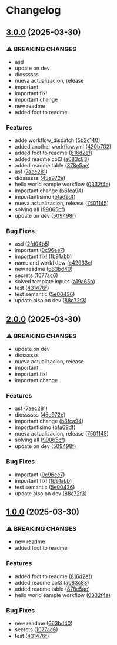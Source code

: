# Changelog

## [3.0.0](https://github.com/fhidalgoc-org/test_actions/compare/v2.0.0...v3.0.0) (2025-03-30)


### ⚠ BREAKING CHANGES

* asd
* update on dev
* diossssss
* nueva actualizacion, release
* important
* important fix!
* important change
* new readme
* added foot to readme

### Features

* adde workflow_dispatch ([5b2c140](https://github.com/fhidalgoc-org/test_actions/commit/5b2c140b5091af0fe7d910a0ee53d538d6b43580))
* added another workflow.yml ([420b702](https://github.com/fhidalgoc-org/test_actions/commit/420b70243b6ee6bb277fc264161a5bb2c1cad122))
* added foot to readme ([816d2ef](https://github.com/fhidalgoc-org/test_actions/commit/816d2ef04ad5875a10dbf8f03b744167f459d445))
* added readme col3 ([a083c83](https://github.com/fhidalgoc-org/test_actions/commit/a083c839bffc74494e39ad411f56554335c271cf))
* added readme table ([878e5ae](https://github.com/fhidalgoc-org/test_actions/commit/878e5ae02e3944c0b88f96cd53679b84961aa01e))
* asf ([7aec281](https://github.com/fhidalgoc-org/test_actions/commit/7aec281ce7a1f38158edb01c8d92c91ee547f383))
* diossssss ([45e972e](https://github.com/fhidalgoc-org/test_actions/commit/45e972e8dc5c9437f0cf6d813e99e21ef5384cf1))
* hello world eample workflow ([0332f4a](https://github.com/fhidalgoc-org/test_actions/commit/0332f4afe9cdf92e62bbc7c83fa2e289ae65a58e))
* important change ([b6fca94](https://github.com/fhidalgoc-org/test_actions/commit/b6fca94be3db11144ab39015ccc8a375a7eb31a6))
* importantisimo ([bfa69df](https://github.com/fhidalgoc-org/test_actions/commit/bfa69df06cab2ef73d8dd5e67b7c6e4793453dff))
* nueva actualizacion, release ([7501145](https://github.com/fhidalgoc-org/test_actions/commit/750114551b5ae0c26dc06e066a8c6fbef121090a))
* solving all ([99065cf](https://github.com/fhidalgoc-org/test_actions/commit/99065cf90ce901d192e070adf44772a5f5c9b1a7))
* update on dev ([509498f](https://github.com/fhidalgoc-org/test_actions/commit/509498ff2803192b58edfbad9ded629050ebcb4e))


### Bug Fixes

* asd ([2fd04b5](https://github.com/fhidalgoc-org/test_actions/commit/2fd04b5705948ba39f8c224a9acd45ba5a31752e))
* important ([0c96ee7](https://github.com/fhidalgoc-org/test_actions/commit/0c96ee7baaffbfd59f2121d81e8d93d7a8fcc205))
* important fix! ([fb91abb](https://github.com/fhidalgoc-org/test_actions/commit/fb91abb56740f03d5cf234200de2581f6ed04ac0))
* name and workfklow ([c42933c](https://github.com/fhidalgoc-org/test_actions/commit/c42933cf2c669ab95792025f60274f6e76668aac))
* new readme ([663bd40](https://github.com/fhidalgoc-org/test_actions/commit/663bd40371d56dde4c026d92f71ce0deaabcb7a9))
* secrets ([1077ac6](https://github.com/fhidalgoc-org/test_actions/commit/1077ac6fab182b96ef4063ead292a6d050af24f6))
* solved template inputs ([a19a65b](https://github.com/fhidalgoc-org/test_actions/commit/a19a65b65b22b6676d07c4169fdcc165ac3bb66d))
* test ([431476f](https://github.com/fhidalgoc-org/test_actions/commit/431476f03afc79f759eb36c73de9c7c57f67b8da))
* test semantic ([5e00436](https://github.com/fhidalgoc-org/test_actions/commit/5e0043677cbebafe4a6e04dbe7173cb7f35f6770))
* update also on dev ([88c72f3](https://github.com/fhidalgoc-org/test_actions/commit/88c72f3e54f70cf28eadb5a9eaf8f28bbef4416c))

## [2.0.0](https://github.com/fhidalgoc-org/test_actions/compare/v1.0.0...v2.0.0) (2025-03-30)


### ⚠ BREAKING CHANGES

* update on dev
* diossssss
* nueva actualizacion, release
* important
* important fix!
* important change

### Features

* asf ([7aec281](https://github.com/fhidalgoc-org/test_actions/commit/7aec281ce7a1f38158edb01c8d92c91ee547f383))
* diossssss ([45e972e](https://github.com/fhidalgoc-org/test_actions/commit/45e972e8dc5c9437f0cf6d813e99e21ef5384cf1))
* important change ([b6fca94](https://github.com/fhidalgoc-org/test_actions/commit/b6fca94be3db11144ab39015ccc8a375a7eb31a6))
* importantisimo ([bfa69df](https://github.com/fhidalgoc-org/test_actions/commit/bfa69df06cab2ef73d8dd5e67b7c6e4793453dff))
* nueva actualizacion, release ([7501145](https://github.com/fhidalgoc-org/test_actions/commit/750114551b5ae0c26dc06e066a8c6fbef121090a))
* solving all ([99065cf](https://github.com/fhidalgoc-org/test_actions/commit/99065cf90ce901d192e070adf44772a5f5c9b1a7))
* update on dev ([509498f](https://github.com/fhidalgoc-org/test_actions/commit/509498ff2803192b58edfbad9ded629050ebcb4e))


### Bug Fixes

* important ([0c96ee7](https://github.com/fhidalgoc-org/test_actions/commit/0c96ee7baaffbfd59f2121d81e8d93d7a8fcc205))
* important fix! ([fb91abb](https://github.com/fhidalgoc-org/test_actions/commit/fb91abb56740f03d5cf234200de2581f6ed04ac0))
* test semantic ([5e00436](https://github.com/fhidalgoc-org/test_actions/commit/5e0043677cbebafe4a6e04dbe7173cb7f35f6770))
* update also on dev ([88c72f3](https://github.com/fhidalgoc-org/test_actions/commit/88c72f3e54f70cf28eadb5a9eaf8f28bbef4416c))

## [1.0.0](https://github.com/fhidalgoc-org/test_actions/compare/v0.0.0...v1.0.0) (2025-03-30)


### ⚠ BREAKING CHANGES

* new readme
* added foot to readme

### Features

* added foot to readme ([816d2ef](https://github.com/fhidalgoc-org/test_actions/commit/816d2ef04ad5875a10dbf8f03b744167f459d445))
* added readme col3 ([a083c83](https://github.com/fhidalgoc-org/test_actions/commit/a083c839bffc74494e39ad411f56554335c271cf))
* added readme table ([878e5ae](https://github.com/fhidalgoc-org/test_actions/commit/878e5ae02e3944c0b88f96cd53679b84961aa01e))
* hello world eample workflow ([0332f4a](https://github.com/fhidalgoc-org/test_actions/commit/0332f4afe9cdf92e62bbc7c83fa2e289ae65a58e))


### Bug Fixes

* new readme ([663bd40](https://github.com/fhidalgoc-org/test_actions/commit/663bd40371d56dde4c026d92f71ce0deaabcb7a9))
* secrets ([1077ac6](https://github.com/fhidalgoc-org/test_actions/commit/1077ac6fab182b96ef4063ead292a6d050af24f6))
* test ([431476f](https://github.com/fhidalgoc-org/test_actions/commit/431476f03afc79f759eb36c73de9c7c57f67b8da))

